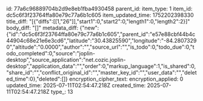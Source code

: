 id: 77a6c96889704b2d9e8eb1fba4930458
parent_id: 
item_type: 1
item_id: dc5c6f3f23764ffa80e79c77a6b1c605
item_updated_time: 1752202398330
title_diff: "[{\"diffs\":[[1,\"26\"]],\"start1\":0,\"start2\":0,\"length1\":0,\"length2\":2}]"
body_diff: "[]"
metadata_diff: {"new":{"id":"dc5c6f3f23764ffa80e79c77a6b1c605","parent_id":"e57e88cbf44b4c44904c68e21e6e3cd6","latitude":"30.43825590","longitude":"-84.28073290","altitude":"0.0000","author":"","source_url":"","is_todo":0,"todo_due":0,"todo_completed":0,"source":"joplin-desktop","source_application":"net.cozic.joplin-desktop","application_data":"","order":0,"markup_language":1,"is_shared":0,"share_id":"","conflict_original_id":"","master_key_id":"","user_data":"","deleted_time":0},"deleted":[]}
encryption_cipher_text: 
encryption_applied: 0
updated_time: 2025-07-11T02:54:47.218Z
created_time: 2025-07-11T02:54:47.218Z
type_: 13